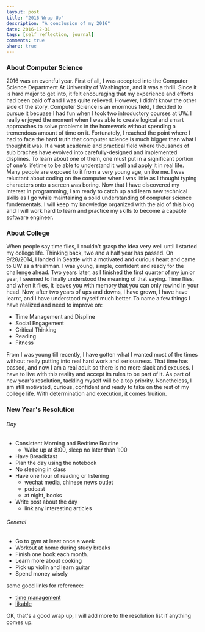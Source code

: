 ```yaml
---
layout: post
title: "2016 Wrap Up"
description: "A conclusion of my 2016"
date: 2016-12-31
tags: [self reflection, journal]
comments: true
share: true
---
```



### About Computer Science


2016 was an eventful year. First of all, I was accepted into the Computer Science Department
At University of Washington, and it was a thrill. Since it is hard major to get into, it felt 
encouraging that my experience and efforts had been paid off and I was quite relieved. 
However, I didn't know the other side of the story. Computer Science is an enormous field,
I decided to pursue it becuase I had fun when I took two introductory courses at UW. I really 
enjoyed the moment when I was able to create logical and smart approaches to solve 
problems in the homework without spending a tremendous amount of time on it. Fortunately, I 
reached the point where I had to face the hard truth that computer science is much bigger 
than what I thought it was. It a vast academic and practical field where thousands of sub braches 
have evolved into carefully-designed and implemented displines. To learn about one of them, one must 
put in a significant portion of one's lifetime to be able to understand it well and apply it in
real life. Many people are exposed to it from a very young age, unlike me. I was reluctant
about coding on the computer when I was little as I thought typing characters onto a screen
was boring. Now that I have discovered my interest in programming, I am ready to catch up 
and learn new technical skills as I go while maintaining a solid understanding of computer science fundementals. 
I will keep my knowledge organized with the aid of this blog and I will work hard to learn and 
practice my skills to become a capable software engineer. 


### About College


When people say time flies, I couldn't grasp the idea very well until I started my college life.
Thinking back, two and a half year has passed. On 9/28/2014, I landed in Seattle with a motivated and 
curious heart and came to UW as a freshman. I was young, simple, confident and ready for the challenge
ahead. Two years later, as I finished the first quarter of my junior year, I seemed to finally 
understood the meaning of that saying. Time flies, and when it flies, it leaves you with memory
that you can only rewind in your head. Now, after two years of ups and downs, I have grown, I have 
have learnt, and I have understood myself much better. 
To name a few things I have realized and need to improve on: 

* Time Management and Displine
* Social Engagement
* Critical Thinking
* Reading
* Fitness

From I was young till recently, I have gotten what I wanted most of the times without 
really putting into real hard work and seriousness. That time has passed, and now I am a real adult 
so there is no more slack and excuses. I have to live with this reality and accept its rules to be part 
of it. As part of new year's resolution, tackling myself will be a top priority. Nonetheless,
I am still motivated, curious, confident and ready to take on the rest of my college life. 
With determination and execution, it comes fruition.

### New Year's Resolution

###### Day

* Consistent Morning and Bedtime Routine
  * Wake up at 8:00, sleep no later than 1:00
* Have Breadkfast
* Plan the day using the notebook
* No sleeping in class
* Have one hour of reading or listening
  * wechat media, chinese news outlet
  * podcast
  * at night, books
* Write post about the day
  * link any interesting articles

###### General

* Go to gym at least once a week
* Workout at home during study breaks
* Finish one book each month.
* Learn more about cooking
* Pick up violin and learn guitar
* Spend money wisely

some good links for reference:

* [time management](https://www.themuse.com/advice/8-quick-tips-for-anyone-trying-to-get-a-handle-on-time-management?ref=carousel-slide-0)
* [likable](https://www.themuse.com/advice/15-traits-to-adopt-if-you-want-to-be-more-likable-in-2017?ref=recommended)

OK, that's a good wrap up, I will add more to the resolution list if anything comes up. 





